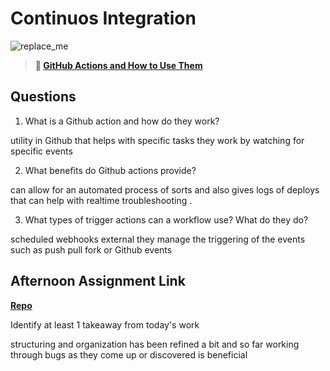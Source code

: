# Continuos Integration

![replace_me](https://codeworks.blob.core.windows.net/public/assets/img/illustrations/placeholder.svg)

> **📖 [GitHub Actions and How to Use Them](https://codeworksacademy.com/fs-student-guide/resources/wk8-9/05-Github-Actions)**

## Questions

1. What is a Github action and how do they work?

utility in Github that helps with specific tasks they work by watching for specific events

2. What benefits do Github actions provide?

can allow for an automated process of sorts and also gives logs of deploys that can help with realtime troubleshooting .

3. What types of trigger actions can a workflow use? What do they do?

scheduled webhooks external they manage the triggering of the events such as push pull fork or Github events

## Afternoon Assignment Link

**[Repo](https://github.com/GregBullington/<ASSIGNMENT_REPO>)**

Identify at least 1 takeaway from today's work

structuring and organization has been refined a bit and so far working through bugs as they come up or discovered is beneficial
